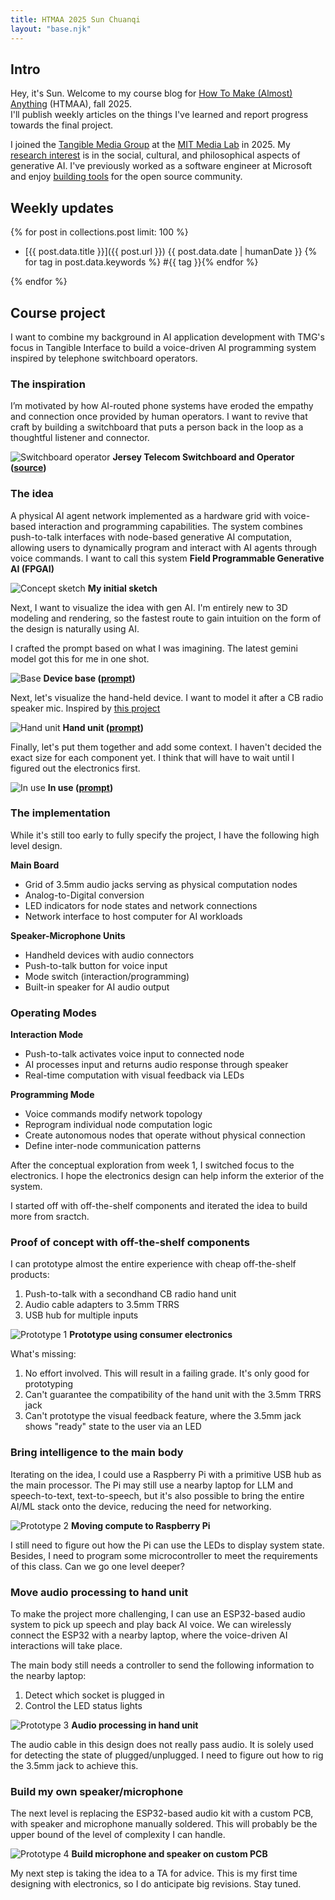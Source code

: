 ```yaml
---
title: HTMAA 2025 Sun Chuanqi
layout: "base.njk"
---
```


## Intro

Hey, it's Sun. Welcome to my course blog for [How To Make (Almost) Anything](https://fab.cba.mit.edu/classes/MAS.863/) (HTMAA), fall 2025.  
I'll publish weekly articles on the things I've learned and report progress towards the final project.

I joined the [Tangible Media Group](https://tangible.media.mit.edu/) at the [MIT Media Lab](https://www.media.mit.edu/) in 2025. My [research interest](https://medialab.chuanqisun.com/?secret=empathy) is in the social, cultural, and philosophical aspects of generative AI. I've previously worked as a software engineer at Microsoft and enjoy [building tools](https://chuanqisun.com/) for the open source community.

## Weekly updates

{% for post in collections.post limit: 100 %}

<!-- hide the "post" tag because it is self-evidence -->

- [{{ post.data.title }}]({{ post.url }}) {{ post.data.date | humanDate }} {% for tag in post.data.keywords %} #{{ tag }}{% endfor %}

{% endfor %}

## Course project

I want to combine my background in AI application development with TMG's focus in Tangible Interface to build a voice-driven AI programming system inspired by telephone switchboard operators.

### The inspiration

I’m motivated by how AI-routed phone systems have eroded the empathy and connection once provided by human operators. I want to revive that craft by building a switchboard that puts a person back in the loop as a thoughtful listener and connector.

![Switchboard operator](./posts/week-01/media/switchboard.webp)
**Jersey Telecom Switchboard and Operator ([source](https://commons.wikimedia.org/wiki/File:Jersey_Telecom_switchboard_and_operator.jpg))**

### The idea

A physical AI agent network implemented as a hardware grid with voice-based interaction and programming capabilities. The system combines push-to-talk interfaces with node-based generative AI computation, allowing users to dynamically program and interact with AI agents through voice commands. I want to call this system **Field Programmable Generative AI (FPGAI)**

![Concept sketch](./posts/week-01/media//concept-sketch.webp)
**My initial sketch**

Next, I want to visualize the idea with gen AI. I'm entirely new to 3D modeling and rendering, so the fastest route to gain intuition on the form of the design is naturally using AI.

I crafted the prompt based on what I was imagining. The latest gemini model got this for me in one shot.

![Base](./posts/week-01/media/ai-rendered-base.webp)
**Device base ([prompt](./posts/week-01/media/ai-rendered-base.txt))**

Next, let's visualize the hand-held device. I want to model it after a CB radio speaker mic. Inspired by [this project](https://x.com/gvy_dvpont/status/1866217836537848144)

![Hand unit](./posts/week-01/media/ai-rendered-hand-unit.webp)
**Hand unit ([prompt](./posts/week-01/media/ai-rendered-hand-unit.txt))**

Finally, let's put them together and add some context. I haven't decided the exact size for each component yet. I think that will have to wait until I figured out the electronics first.

![In use](./posts/week-01/media/ai-rendered-in-use.webp)
**In use ([prompt](./posts/week-01/media/ai-rendered-in-use.txt))**

### The implementation

While it's still too early to fully specify the project, I have the following high level design.

**Main Board**

- Grid of 3.5mm audio jacks serving as physical computation nodes
- Analog-to-Digital conversion
- LED indicators for node states and network connections
- Network interface to host computer for AI workloads

**Speaker-Microphone Units**

- Handheld devices with audio connectors
- Push-to-talk button for voice input
- Mode switch (interaction/programming)
- Built-in speaker for AI audio output

### Operating Modes

**Interaction Mode**

- Push-to-talk activates voice input to connected node
- AI processes input and returns audio response through speaker
- Real-time computation with visual feedback via LEDs

**Programming Mode**

- Voice commands modify network topology
- Reprogram individual node computation logic
- Create autonomous nodes that operate without physical connection
- Define inter-node communication patterns

After the conceptual exploration from week 1, I switched focus to the electronics. I hope the electronics design can help inform the exterior of the system.

I started off with off-the-shelf components and iterated the idea to build more from sractch.

### Proof of concept with off-the-shelf components

I can prototype almost the entire experience with cheap off-the-shelf products:

1. Push-to-talk with a secondhand CB radio hand unit
2. Audio cable adapters to 3.5mm TRRS
3. USB hub for multiple inputs

![Prototype 1](./posts/week-02/media/proto-01.webp)
**Prototype using consumer electronics**

What's missing:

1. No effort involved. This will result in a failing grade. It's only good for prototyping
2. Can't guarantee the compatibility of the hand unit with the 3.5mm TRRS jack
3. Can't prototype the visual feedback feature, where the 3.5mm jack shows "ready" state to the user via an LED

### Bring intelligence to the main body

Iterating on the idea, I could use a Raspberry Pi with a primitive USB hub as the main processor. The Pi may still use a nearby laptop for LLM and speech-to-text, text-to-speech, but it's also possible to bring the entire AI/ML stack onto the device, reducing the need for networking.

![Prototype 2](./posts/week-02/media/proto-02.webp)
**Moving compute to Raspberry Pi**

I still need to figure out how the Pi can use the LEDs to display system state. Besides, I need to program some microcontroller to meet the requirements of this class. Can we go one level deeper?

### Move audio processing to hand unit

To make the project more challenging, I can use an ESP32-based audio system to pick up speech and play back AI voice. We can wirelessly connect the ESP32 with a nearby laptop, where the voice-driven AI interactions will take place.

The main body still needs a controller to send the following information to the nearby laptop:

1. Detect which socket is plugged in
2. Control the LED status lights

![Prototype 3](./posts/week-02/media/proto-03.webp)
**Audio processing in hand unit**

The audio cable in this design does not really pass audio. It is solely used for detecting the state of plugged/unplugged. I need to figure out how to rig the 3.5mm jack to achieve this.

### Build my own speaker/microphone

The next level is replacing the ESP32-based audio kit with a custom PCB, with speaker and microphone manually soldered. This will probably be the upper bound of the level of complexity I can handle.

![Prototype 4](./posts/week-02/media/proto-04.webp)
**Build microphone and speaker on custom PCB**

My next step is taking the idea to a TA for advice. This is my first time designing with electronics, so I do anticipate big revisions. Stay tuned.
